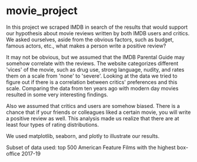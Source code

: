 # movie_project

In this project we scraped IMDB in search of the results that would support our hypothesis about movie reviews written by both IMDB users and critics. We asked ourselves, aside from the obvious factors, such as budget, famous actors, etc., what makes a person write a positive review?

It may not be obvious, but we assumed that the IMDB Parental Guide may somehow correlate with the reviews. The website categorizes different 'vices' of the movie, such as drug use, strong language, nudity, and rates them on a scale from 'none' to 'severe'. Looking at the data we tried to figure out if there is a correlation between critics' preferences and this scale. Comparing the data from ten years ago with modern day movies resulted in some very interesting findings.

Also we assumed that critics and users are somehow biased. There is a chance that if your friends or colleagues liked a certain movie, you will write a positive review as well. This analysis made us realize that there are at least four types of rating distributions.

We used matplotlib, seaborn, and plotly to illustrate our results.

Subset of data used: top 500 American Feature Films with the highest box-office 2017-19
